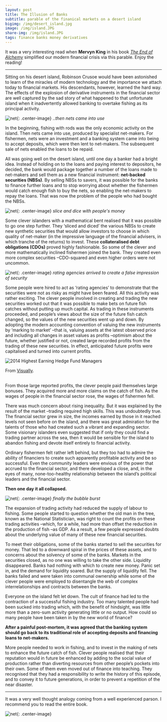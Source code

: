 ```yaml
---
layout: post
title: The Illusion of Banks
subtitle: parable of the finanical markets on a desert island
bigimg: /img/desert_island.jpg
image: /img/island.JPG
share-img: /img/island.JPG
tags: finance banks money derivatives
---
```


It was a very interesting read when __Mervyn King__ in his book *[The End of Alchemy](https://www.amazon.com/End-Alchemy-Banking-Future-Economy/dp/0393247023)* simplified our modern financial crisis via this parable. Enjoy the reading!

<hr> 

Sitting on his desert island, Robinson Crusoe would have been astonished to learn of the miracles of modern technology and the importance we attach today to financial markets. His descendants, however, learned the hard way. The effects of the explosion of derivative instruments in the financial sector are well captured by the sad story of what happened to that unfortunate island when it inadvertently allowed banking to overtake fishing as its principal activity.

![net](/img/fishing_net.jpg){: .center-image}
*..then nets came into use*

In the beginning, fishing with rods was the only economic activity on the island. Then nets came into use, produced by specialist net-makers. For fishermen, nets were an investment and a banking system came into being to accept deposits, which were then lent to net-makers. The subsequent sale of nets enabled the loans to be repaid. 

All was going well on the desert island, until one day a banker had a bright idea. Instead of holding on to the loans and paying interest to depositors, he decided, the bank would package together a number of the loans made to net-makers and sell them as a new financial instrument: __net-backed securities (NBSs)__. By selling NBSs to savers, it was possible for the banks to finance further loans and to stop worrying about whether the fishermen would catch enough fish to buy the nets, so enabling the net-makers to repay the loans. That was now the problem of the people who had bought the NBSs. 

![net](/img/dice.jpg){: .center-image}
*slice and dice with people's money*

Some clever islanders with a mathematical bent realised that it was possible to go one step further. They ‘sliced and diced’ the various NBSs to create new synthetic securities that would allow investors to choose in which quality of net-maker (in the impressive language of the financial advisers, in which tranche of the returns) to invest. These __collateralised debt obligations (CDOs)__ proved highly fashionable. So some of the clever and more mathematically inclined fishermen joined the bank. They created even more complex securities –CDO-squared and even higher orders were not uncommon. 

![net](/img/credit-rating.jpg){: .center-image}
*rating agencies arrived to create a false impression of security*

Some people were hired to act as ‘rating agencies’ to demonstrate that the securities were not as risky as might have been feared. All this activity was rather exciting. The clever people involved in creating and trading the new securities worked out that it was possible to make bets on future fish catches without putting up much capital. As trading in these instruments proceeded, and people’s views about the size of the future fish catch changed, so the values of the new securities went up and down. By adopting the modern accounting convention of valuing the new instruments by ‘marking to market’ –that is, valuing assets at the latest observed price and including all changes in asset values as profits –optimism about the future, whether justified or not, created large recorded profits from the trading of these new securities. In effect, anticipated future profits were capitalised and turned into current profits. 

<div class='visually_embed'><img class='visually_embed_infographic' src='https://visual.ly/node/image/126958?_w=540' alt='2014 Highest Earning Hedge Fund Managers' /><div class='visually_embed_cycle'></div><script type='text/javascript' src='https://a.visual.ly/api/embed/126958?width=540' class='visually_embed_script' id='visually_embed_script_126958'></script><p> From <a href='https://visual.ly?utm_source=content-embed&utm_medium=embed'>Visually</a>.</p></div>

<br>
From those large reported profits, the clever people paid themselves large bonuses. They acquired more and more claims on the catch of fish. As the wages of people in the financial sector rose, the wages of fishermen fell. 

There was much concern about rising inequality. But it was explained by the result of the market –trading required high skills. This was undoubtedly true. The financial sector grew in size, the incomes earned by those in it reached levels not seen before on the island, and there was great admiration for the talents of those who had created such a vibrant and expanding sector. Some visionary islanders even suggested that if only they could find a trading partner across the sea, then it would be sensible for the island to abandon fishing and devote itself entirely to financial activity. 

Ordinary fishermen felt rather left behind, but they too had to admire the ability of financiers to create such apparently profitable activity and be so successful. Even the community leaders were envious of the power that accrued to the financial sector, and there developed a close, and, in the eyes of many, none-too-healthy relationship between the island’s political leaders and the financial sector. 

**Then one day it all collapsed.**

![net](/img/financial-crisis.jpg){: .center-image}
*finally the bubble burst*

The expansion of trading activity had reduced the supply of labour to fishing. Some people started to question whether the old man in the tree, known as the National Statistician, was right to count the profits on these trading activities –which, for a while, had more than offset the reduction in the production of fish –as GDP. As a result, a few people expressed doubts about the underlying value of many of these new financial securities. 

To meet their obligations, some of the banks started to sell the securities for money. That led to a downward spiral in the prices of these assets, and to concerns about the solvency of some of the banks. Markets in the securities closed, as no one was willing to take the other side. Liquidity disappeared. Banks had nothing with which to create new money. Panic set in, and the demand for liquidity soared. But the supply of liquidity fell. The banks failed and were taken into communal ownership while some of the clever people were employed to disentangle the web of complex interrelationships and contracts between the banks. 

Everyone on the island felt let down. The cult of finance had led to the contraction of a successful fishing industry. Too many talented people had been sucked into trading which, with the benefit of hindsight, was little more than a zero-sum activity generating little or no output. How could so many people have been taken in by the new world of finance? 

**After a painful post-mortem, it was agreed that the banking system should go back to its traditional role of accepting deposits and financing loans to net-makers.**

More people needed to work in fishing, and to invest in the making of nets to enhance the future catch of fish. Clever people realised that their reputation would in future be enhanced by adding to the social value of production rather than diverting resources from other people’s pockets into their own. Some of them even moved out of finance into teaching. They recognised that they had a responsibility to write the history of this episode, and to convey it to future generations, in order to prevent a repetition of the near disaster.

<hr>

It was a very well thought analogy coming from a well experienced parson. I recommend you to read the entire book. 

![net](/img/end-of-alchemy.jpg){: .center-image}

